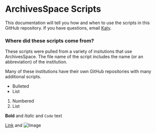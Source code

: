 # ArchivesSpace Scripts

This documentation will tell you how and when to use the scripts in this GitHub repository. If you have questions, email [Katy](krawdon@temple.edu).

### Where did these scripts come from?

These scripts were pulled from a variety of insitutions that use ArchivesSpace. The file name of the script includes the name (or an abbreviation) of the institution. 

Many of these institutions have their own GitHub repositories with many additional scripts.



- Bulleted
- List

1. Numbered
2. List

**Bold** and _Italic_ and `Code` text

[Link](url) and ![Image](src)
